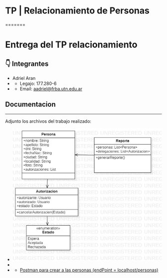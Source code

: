 # TP | Relacionamiento de Personas
=======
# Entrega del TP relacionamiento

## :point_down: Integrantes

* Adriel Aran
* * Legajo: 177.280-6
* * Email: aadriel@frba.utn.edu.ar

## Documentacion
* * * 
Adjunto los archivos del trabajo realizado:
* ![](tp-relacionamientoDePersonas/src/main/resources/Archivos/DiagramaDeClases.jpg)
* 
* * [Postman para crear a las personas (endPoint = localhost/personas)](tp-relacionamientoDePersonas/src/main/resources/Archivos/CRUD.json)